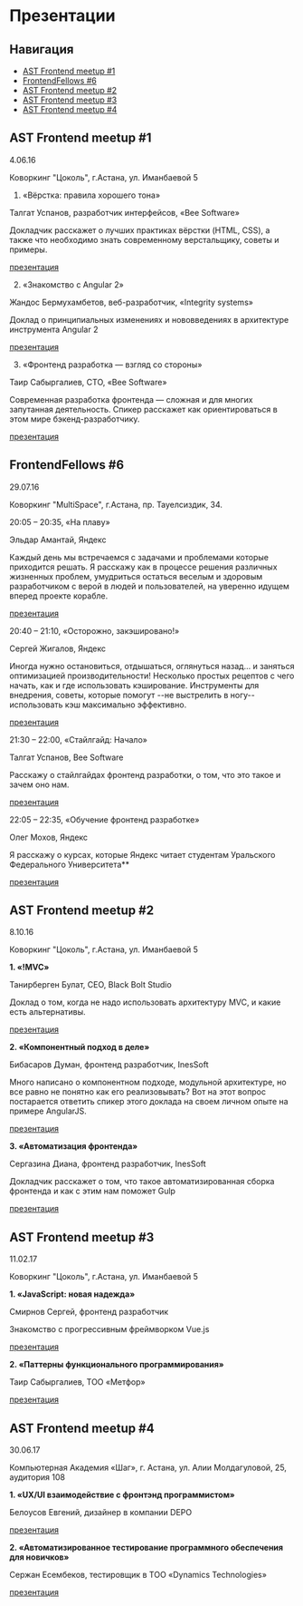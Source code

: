 # Презентации

## Навигация

- [AST Frontend meetup #1](#astfrontend1)
- [FrontendFellows #6](#frontendfellows)
- [AST Frontend meetup #2](#astfrontend2)
- [AST Frontend meetup #3](#astfrontend3)
- [AST Frontend meetup #4](#astfrontend4)

## <a name="astfrontend1"></a> AST Frontend meetup #1

4.06.16

Коворкинг "Цоколь", г.Астана, ул. Иманбаевой 5

1. «Вёрстка: правила хорошего тона»

Талгат Успанов, разработчик интерфейсов, «Bee Software»

Докладчик расскажет о лучших практиках вёрстки (HTML, CSS), а также что необходимо знать современному верстальщику, советы и примеры.

[презентация](http://goo.gl/rkyOQQ)

2. «Знакомство с Angular 2»

Жандос Бермухамбетов, веб-разработчик, «Integrity systems»

Доклад о принципиальных изменениях и нововведениях в архитектуре инструмента Angular 2

[презентация](http://goo.gl/RUUNel)

3. «Фронтенд разработка — взгляд со стороны»

Таир Сабыргалиев, CTO, «Bee Software»

Современная разработка фронтенда — сложная и для многих запутанная деятельность. Спикер расскажет как ориентироваться в этом мире бэкенд-разработчику.

[презентация](http://goo.gl/vzayLT)

## <a name="frontendfellows"></a> FrontendFellows #6

29.07.16

Коворкинг "MultiSpace", г.Астана, пр. Тауелсиздик, 34.

20:05 – 20:35, «На плаву»

Эльдар Амантай, Яндекс

Каждый день мы встречаемся с задачами и проблемами которые приходится решать. Я расскажу как в процессе решения различных жизненных проблем, умудриться остаться веселым и здоровым разработчиком с верой в людей и пользователей, на уверенно идущем вперед проекте корабле.

[презентация](https://yadi.sk/i/yyXh7hoatuaY8)

20:40 – 21:10, «Осторожно, закэшировано!»

Сергей Жигалов, Яндекс

Иногда нужно остановиться, отдышаться, оглянуться назад… и заняться оптимизацией производительности! Несколько простых рецептов с чего начать, как и где использовать кэширование. Инструменты для внедрения, советы, которые помогут --не выстрелить в ногу-- использовать кэш максимально эффективно.

[презентация](http://zhigalov.github.io/frontend-fellows-cache-kz/)

21:30 – 22:00, «Стайлгайд: Начало»

Талгат Успанов, Bee Software

Расскажу о стайлгайдах фронтенд разработки, о том, что это такое и зачем оно нам.

[презентация](https://talgautb.github.io/styleguide-begin/)

22:05 – 22:35, «Обучение фронтенд разработке»

Олег Мохов, Яндекс

Я расскажу о курсах, которые Яндекс читает студентам Уральского Федерального Университета**

[презентация](https://yadi.sk/d/m817QjCDtkhyb)

## <a name="astfrontend2"></a> AST Frontend meetup #2

8.10.16

Коворкинг "Цоколь", г.Астана, ул. Иманбаевой 5

**1. «!MVC»**

Танирберген Булат, CEO, Black Bolt Studio

Доклад о том, когда не надо использовать архитектуру MVC, и какие есть альтернативы.

[презентация](https://yadi.sk/i/MO14kCi1wZ6zv)

**2. «Компонентный подход в деле»**

Бибасаров Думан, фронтенд разработчик, InesSoft

Много написано о компонентном подходе, модульной архитектуре, но все равно не понятно как его реализовывать? Вот на этот вопрос постарается ответить спикер этого доклада на своем личном опыте на примере AngularJS.

[презентация](https://yadi.sk/i/N4QsrUhIwZ79G)

**3. «Автоматизация фронтенда»**

Сергазина Диана, фронтенд разработчик, InesSoft

Докладчик расскажет о том, что такое автоматизированная сборка фронтенда и как с этим нам поможет Gulp

[презентация](https://yadi.sk/i/BgK9ddYJwZ9QZ)

## <a name="astfrontend3"></a> AST Frontend meetup #3

11.02.17

Коворкинг "Цоколь", г.Астана, ул. Иманбаевой 5

**1. «JavaScript: новая надежда»**

Смирнов Сергей, фронтенд разработчик

Знакомство с прогрессивным фреймворком Vue.js

[презентация](https://sms-system.github.io/javascript-new-hope/)

**2. «Паттерны функционального программирования»**

Таир Сабыргалиев, ТОО «Метфор»

[презентация](https://yadi.sk/i/kZH8BM_G3E4AXz)


## <a name="astfrontend4"></a> AST Frontend meetup #4

30.06.17

Компьютерная Академия «Шаг», г. Астана, ул. Алии Молдагуловой, 25, аудитория 108

**1. «UX/UI взаимодействие с фронтэнд программистом»**

Белоусов Евгений, дизайнер в компании DEPO

[презентация](https://yadi.sk/d/8zEMLZK03Kmiou)

**2. «Автоматизированное тестирование программного обеспечения для новичков»**

Сержан Есембеков, тестировщик в ТОО «Dynamics Technologies»

[презентация](https://yadi.sk/i/bJBy1YIV3Kmin3)

